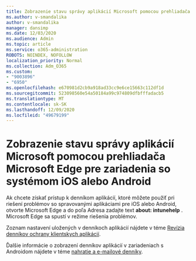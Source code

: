```yaml
---
title: Zobrazenie stavu správy aplikácií Microsoft pomocou prehliadača Microsoft Edge pre zariadenia so systémom iOS alebo Android
ms.author: v-smandalika
author: v-smandalika
manager: dansimp
ms.date: 12/03/2020
ms.audience: Admin
ms.topic: article
ms.service: o365-administration
ROBOTS: NOINDEX, NOFOLLOW
localization_priority: Normal
ms.collection: Adm_O365
ms.custom:
- "9003896"
- "6950"
ms.openlocfilehash: e670981d2cb9a918ad33cc9e6ce15663c112df1d
ms.sourcegitcommit: 523098560e54a50184a99c974809dfbfffadacb5
ms.translationtype: MT
ms.contentlocale: sk-SK
ms.lasthandoff: 12/09/2020
ms.locfileid: "49679199"
---
```

# <a name="view-the-management-status-of-microsoft-apps-by-using-microsoft-edge-for-ios-or-android-devices"></a>Zobrazenie stavu správy aplikácií Microsoft pomocou prehliadača Microsoft Edge pre zariadenia so systémom iOS alebo Android

Ak chcete získať prístup k denníkom aplikácií, ktoré môžete použiť pri riešení problémov so spravovanými aplikáciami pre iOS alebo Android, otvorte Microsoft Edge a do poľa Adresa zadajte text **about: intunehelp** . Microsoft Edge sa spustí v režime riešenia problémov.

Zoznam nastavení uložených v denníkoch aplikácií nájdete v téme [Revízia denníkov ochrany klientskych aplikácií](https://docs.microsoft.com/mem/intune/apps/app-protection-policy-settings-log).

Ďalšie informácie o zobrazení denníkov aplikácií v zariadeniach s Androidom nájdete v téme [nahratie a e-mailové denníky](https://docs.microsoft.com/mem/intune/user-help/send-logs-to-your-it-admin-by-email-android).